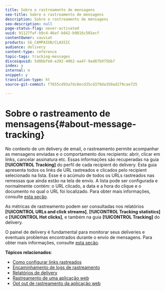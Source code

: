 ```yaml
---
title: Sobre o rastreamento de mensagens
seo-title: Sobre o rastreamento de mensagens
description: Sobre o rastreamento de mensagens
seo-description: null
page-status-flag: never-activated
uuid: 91127faf-b9c4-46af-b842-b9816c501ecf
contentOwner: sauviat
products: SG_CAMPAIGN/CLASSIC
audience: delivery
content-type: reference
topic-tags: tracking-messages
discoiquuid: 5d8bbfe0-e202-4062-aa47-9ad87b975bb7
index: y
internal: n
snippet: y
translation-type: ht
source-git-commit: f7655cd93a7dc8ecd35cd379da350ad279cae725

---
```



# Sobre o rastreamento de mensagens{#about-message-tracking}

No contexto de um delivery de email, o rastreamento permite acompanhar as mensagens enviadas e o comportamento dos recipients: abrir, clicar em links, cancelar assinatura etc. Essas informações são recuperadas na guia **[!UICONTROL Tracking]** do perfil de cada recipient do delivery. Esta guia apresenta todos os links de URL rastreados e clicados pelo recipient selecionado na lista. Esse é o acúmulo de todos os URLs rastreados nas remessas que ainda estão na tela de envio. A lista pode ser configurada e normalmente contém: o URL clicado, a data e a hora do clique e o documento no qual o URL foi localizado. Para obter mais informações, consulte [esta seção](../../platform/using/editing-a-profile.md#tracking-tab).

As métricas de rastreamento podem ser consultadas nos relatórios **[!UICONTROL URLs and click streams]**, **[!UICONTROL Tracking statistics]** e **[!UICONTROL Hot clicks]**, e também na guia **[!UICONTROL Tracking]** do delivery.

O painel de delivery é fundamental para monitorar seus deliveries e eventuais problemas encontrados durante o envio de mensagens. Para obter mais informações, consulte [esta seção](../../delivery/using/monitoring-a-delivery.md).

**Tópicos relacionados**:

* [Como configurar links rastreados](../../delivery/using/how-to-configure-tracked-links.md)
* [Encaminhamento de logs de rastreamento](../../production/using/tracking-logs-issues.md)
* [Relatórios de delivery](../../reporting/using/delivery-reports.md)
* [Rastreamento de uma aplicação web](../../web/using/tracking-a-web-application.md)
* [Opt out de rastreamento da aplicação web](../../web/using/web-application-tracking-opt-out.md)
